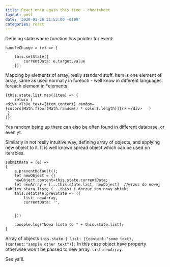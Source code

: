 ```yaml
---
title: React once again this time - cheatsheet
layout: post
date: '2020-01-26 21:53:00 +0100'
categories: react
---
```


Defining state where function has pointer for event:
```
handleChange = (e) => {
 
    this.setState({
        currentData: e.target.value        
    });
```

Mapping by elements of array, really standard stuff. Item is one element of array, same as used normally in foreach - well know in different languages. foreach element in *element**s**.

```
{this.state.list.map((item) => {
    return (
<div> <ToDo text={item.content} random={colors[Math.floor(Math.random() * colors.length)]}/> </div>   )
 }
)}
```
Yes random being up there can also be often found in different database, or even yt.

Similarly in not really intuitive way, defining array of objects, and applying new object to it. It is well known spread object which can be used on iterables. 

```
submitData = (e) => 
{
    e.preventDefault();
    let newObject = {}
    newObject.content=this.state.currentData;
    let newArray = [...this.state.list, newObject]  //wrzuc do nowej tablicy starą listę (...this) i dorzuc tam nowy obiekt
    this.setState(prevState => ({
        list: newArray,
        currentData: '',
        

    }))

    console.log("Nowa lista to " + this.state.list);
}
```

Array of objects `this.state { list: [{content:"some text}, {content:"sample other text")];` 
In this case object have property otherwise won't be passed to new array. 
`list:newArray`. 

See ya'll.
